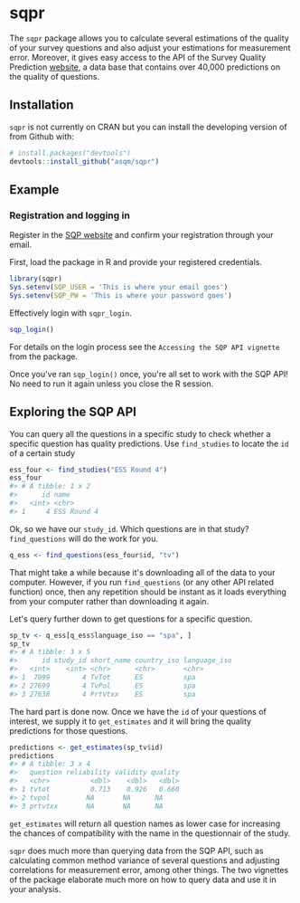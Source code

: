 
sqpr
====

<!-- # sqpr <img src="man/figures/sqpr_logo.png" align="right" /> -->
The `sqpr` package allows you to calculate several estimations of the quality of your survey questions and also adjust your estimations for measurement error. Moreover, it gives easy access to the API of the Survey Quality Prediction [website](http://sqp.upf.edu/), a data base that contains over 40,000 predictions on the quality of questions.

Installation
------------

`sqpr` is not currently on CRAN but you can install the developing version of from Github with:

``` r
# install.packages("devtools")
devtools::install_github("asqm/sqpr")
```

Example
-------

### Registration and logging in

Register in the [SQP website](http://sqp.upf.edu/accounts/register/) and confirm your registration through your email.

First, load the package in R and provide your registered credentials.

``` r
library(sqpr)
Sys.setenv(SQP_USER = 'This is where your email goes')
Sys.setenv(SQP_PW = 'This is where your password goes')
```

Effectively login with `sqpr_login`.

``` r
sqp_login()
```

For details on the login process see the `Accessing the SQP API vignette` from the package.

Once you've ran `sqp_login()` once, you're all set to work with the SQP API! No need to run it again unless you close the R session.

Exploring the SQP API
---------------------

You can query all the questions in a specific study to check whether a specific question has quality predictions. Use `find_studies` to locate the `id` of a certain study

``` r
ess_four <- find_studies("ESS Round 4")
ess_four
#> # A tibble: 1 x 2
#>      id name       
#>   <int> <chr>      
#> 1     4 ESS Round 4
```

Ok, so we have our `study_id`. Which questions are in that study? `find_questions` will do the work for you.

``` r
q_ess <- find_questions(ess_four$id, "tv")
```

That might take a while because it's downloading all of the data to your computer. However, if you run `find_questions` (or any other API related function) once, then any repetition should be instant as it loads everything from your computer rather than downloading it again.

Let's query further down to get questions for a specific question.

``` r
sp_tv <- q_ess[q_ess$language_iso == "spa", ]
sp_tv
#> # A tibble: 3 x 5
#>      id study_id short_name country_iso language_iso
#>   <int>    <int> <chr>      <chr>       <chr>       
#> 1  7999        4 TvTot      ES          spa         
#> 2 27699        4 TvPol      ES          spa         
#> 3 27638        4 PrtVtxx    ES          spa
```

The hard part is done now. Once we have the `id` of your questions of interest, we supply it to `get_estimates` and it will bring the quality predictions for those questions.

``` r
predictions <- get_estimates(sp_tv$id)
predictions
#> # A tibble: 3 x 4
#>   question reliability validity quality
#>   <chr>          <dbl>    <dbl>   <dbl>
#> 1 tvtot          0.713    0.926   0.660
#> 2 tvpol         NA       NA      NA    
#> 3 prtvtxx       NA       NA      NA
```

`get_estimates` will return all question names as lower case for increasing the chances of compatibility with the name in the questionnair of the study.

`sqpr` does much more than querying data from the SQP API, such as calculating common method variance of several questions and adjusting correlations for measurement error, among other things. The two vignettes of the package elaborate much more on how to query data and use it in your analysis.
